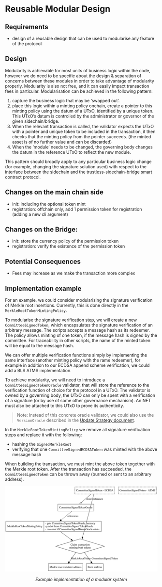 # Reusable Modular Design

## Requirements

- design of a reusable design that can be used to modularise any feature of the protocol

## Design

Modularity is achievable for most units of business logic within the code, however we do need to be specific about
the design & separation of concerns between these modules in order to take advantage of modularity properly. Modularity
is also not free, and it can easily impact transaction fees in particular. Modularisation can be achieved in the following
pattern:

1. capture the business logic that may be ‘swapped out’.
2. place this logic within a minting policy onchain, create a pointer to this minting policy using the datum of a UTxO,
identified by a unique token. This UTxO’s datum is controlled by the administrator or governor of the given sidechain/bridge.
3. When the relevant transaction is called, the validator expects the UTxO with a pointer and unique token to be
included in the transaction, it then checks that the minting policy from the pointer succeeds. (the minted asset is of no
further value and can be discarded)
4. When the ‘module’ needs to be changed, the governing body changes the datum in the reference UTxO to reflect the new module.

This pattern should broadly apply to any particular business logic change (for example, changing the signature solution used)
with respect to the interface between the sidechain and the trustless-sidechain-bridge smart contract protocol.

## Changes on the main chain side

- init: including the optional token mint
- registration: offchain only, add 1 permission token for registration (adding a new cli argument)

## Changes on the Bridge:

- init: store the currency policy of the permission token
- registration: verify the existence of the permission token

## Potential Consequences

- Fees may increase as we make the transaction more complex

## Implementation example

For an example, we could consider modularising the signature verification of Merkle root insertions.
Currently, this is done directly in the `MerkleRootTokenMintingPolicy`.

To modularise the signature verification step, we will create a new `CommitteeSignedToken`, which encapsulates
the signature verification of an arbitrary message. The scripts accepts a message hash as its redeemer.
The policy allows minting of one token, if the message hash is signed by the committee. For traceability
in other scripts, the name of the minted token will be equal to the message hash.

We can offer multiple verification functions simply by implementing the same interface (another minting policy with
the rame redeemer), for example in addition to our ECDSA append scheme verification, we could add a BLS ATMS implementation.

To achieve modularity, we will need to introduce a `CommitteeSignedTokenOracle` validator, that will store the reference
to the verification function of choice for the protocol in a UTxO. The validator is owned by a governing body, the UTxO
can only be spent with a verification of a signature (or by use of some other governance mechanism).
An NFT must also be attached to this UTxO to prove its authenticity.

> Note: Instead of this concrete oracle validator, we could also use the `VersionOracle` described in the [Update Strategy document](./01-UpdateStrategy.md).

In the `MerkleRootTokenMintingPolicy` we remove all signature verification steps and replace it with the following:
- hashing the `SignedMerkleRoot`
- verifying that one `CommitteeSignedECDSAToken` was minted with the above message hash

When building the transaction, we must mint the above token together with the Merkle root token. After the transaction
has succeeded, the `CommitteeSignedToken` can be thrown away (burned or sent to an arbitrary address).

![Example implementation mint flow](./03-ReusableModularDesign/CommitteeSignedTokenOracle.svg)

<figcaption align = "center"><i>Example implementation of a modular system</i></figcaption><br />
